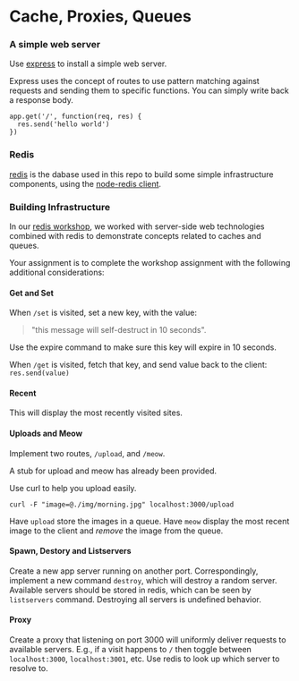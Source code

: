 Cache, Proxies, Queues
=========================


### A simple web server

Use [express](http://expressjs.com/) to install a simple web server.

Express uses the concept of routes to use pattern matching against requests and sending them to specific functions.  You can simply write back a response body.

	app.get('/', function(req, res) {
	  res.send('hello world')
	})

### Redis

[redis](http://redis.io/) is the dabase used in this repo to build some simple infrastructure components, using the [node-redis client](https://github.com/mranney/node_redis).


### Building Infrastructure

In our [redis workshop](https://github.com/CSC-DevOps/Queues), we worked with server-side web technologies combined with redis to demonstrate concepts related to caches and queues.

Your assignment is to complete the workshop assignment with the following additional considerations:

#### Get and Set

When `/set` is visited, set a new key, with the value:
> "this message will self-destruct in 10 seconds".

Use the expire command to make sure this key will expire in 10 seconds.

When `/get` is visited, fetch that key, and send value back to the client: `res.send(value)` 

#### Recent 

This will display the most recently visited sites.

#### Uploads and Meow

Implement two routes, `/upload`, and `/meow`.
 
A stub for upload and meow has already been provided.

Use curl to help you upload easily.

	curl -F "image=@./img/morning.jpg" localhost:3000/upload

Have `upload` store the images in a queue.  Have `meow` display the most recent image to the client and *remove* the image from the queue. 

#### Spawn, Destory and Listservers
Create a new app server running on another port. Correspondingly, implement a new command `destroy`, which will destroy a random server. Available servers should be stored in redis, which can be seen by `listservers` command. Destroying all servers is undefined behavior.

#### Proxy
Create a proxy that listening on port 3000 will uniformly deliver requests to available servers. E.g., if a visit happens to `/` then toggle between `localhost:3000`, `localhost:3001`, etc.  Use redis to look up which server to resolve to.

